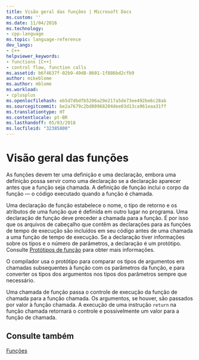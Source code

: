 ```yaml
---
title: Visão geral das funções | Microsoft Docs
ms.custom: ''
ms.date: 11/04/2016
ms.technology:
- cpp-language
ms.topic: language-reference
dev_langs:
- C++
helpviewer_keywords:
- functions [C++]
- control flow, function calls
ms.assetid: b6f4637f-02b9-49d8-8601-1f886bd2cfb9
author: mikeblome
ms.author: mblome
ms.workload:
- cplusplus
ms.openlocfilehash: eb5d7dbdfb5206a29e217a5de73ee492be6c28ab
ms.sourcegitcommit: be2a7679c2bd80968204dee03d13ca961eaa31ff
ms.translationtype: HT
ms.contentlocale: pt-BR
ms.lasthandoff: 05/03/2018
ms.locfileid: "32385800"
---
```

# <a name="overview-of-functions"></a>Visão geral das funções
As funções devem ter uma definição e uma declaração, embora uma definição possa servir como uma declaração se a declaração aparecer antes que a função seja chamada. A definição de função inclui o corpo da função — o código executado quando a função é chamada.  
  
 Uma declaração de função estabelece o nome, o tipo de retorno e os atributos de uma função que é definida em outro lugar no programa. Uma declaração de função deve preceder a chamada para a função. É por isso que os arquivos de cabeçalho que contêm as declarações para as funções de tempo de execução são incluídos em seu código antes de uma chamada a uma função de tempo de execução. Se a declaração tiver informações sobre os tipos e o número de parâmetros, a declaração é um protótipo. Consulte [Protótipos de função](../c-language/function-prototypes.md) para obter mais informações.  
  
 O compilador usa o protótipo para comparar os tipos de argumentos em chamadas subsequentes à função com os parâmetros da função, e para converter os tipos dos argumentos nos tipos dos parâmetros sempre que necessário.  
  
 Uma chamada de função passa o controle de execução da função de chamada para a função chamada. Os argumentos, se houver, são passados por valor à função chamada. A execução de uma instrução `return` na função chamada retornará o controle e possivelmente um valor para a função de chamada.  
  
## <a name="see-also"></a>Consulte também  
 [Funções](../c-language/functions-c.md)